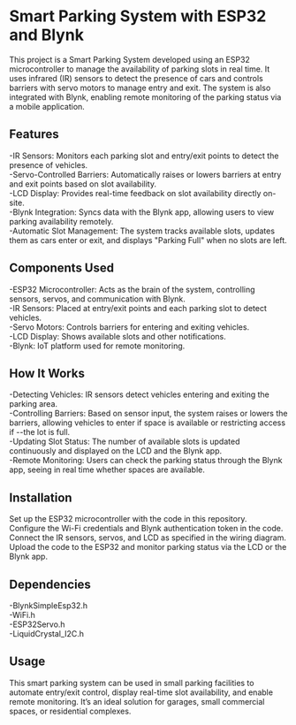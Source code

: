 # Smart Parking System with ESP32 and Blynk
This project is a Smart Parking System developed using an ESP32 microcontroller to manage the availability of parking slots in real time. It uses infrared (IR) sensors to detect the presence of cars and controls barriers with servo motors to manage entry and exit. The system is also integrated with Blynk, enabling remote monitoring of the parking status via a mobile application.

## Features
-IR Sensors: Monitors each parking slot and entry/exit points to detect the presence of vehicles. <br/>
-Servo-Controlled Barriers: Automatically raises or lowers barriers at entry and exit points based on slot availability.<br/>
-LCD Display: Provides real-time feedback on slot availability directly on-site.<br/>
-Blynk Integration: Syncs data with the Blynk app, allowing users to view parking availability remotely.<br/>
-Automatic Slot Management: The system tracks available slots, updates them as cars enter or exit, and displays "Parking Full" when no slots are left.<br/>
## Components Used
-ESP32 Microcontroller: Acts as the brain of the system, controlling sensors, servos, and communication with Blynk.<br/>
-IR Sensors: Placed at entry/exit points and each parking slot to detect vehicles.<br/>
-Servo Motors: Controls barriers for entering and exiting vehicles.<br/>
-LCD Display: Shows available slots and other notifications.<br/>
-Blynk: IoT platform used for remote monitoring.<br/>
## How It Works
-Detecting Vehicles: IR sensors detect vehicles entering and exiting the parking area.<br/>
-Controlling Barriers: Based on sensor input, the system raises or lowers the barriers, allowing vehicles to enter if space is available or restricting access if --the lot is full.<br/>
-Updating Slot Status: The number of available slots is updated continuously and displayed on the LCD and the Blynk app.<br/>
-Remote Monitoring: Users can check the parking status through the Blynk app, seeing in real time whether spaces are available.<br/>
## Installation
Set up the ESP32 microcontroller with the code in this repository.<br/>
Configure the Wi-Fi credentials and Blynk authentication token in the code.<br/>
Connect the IR sensors, servos, and LCD as specified in the wiring diagram.<br/>
Upload the code to the ESP32 and monitor parking status via the LCD or the Blynk app.<br/>
## Dependencies
-BlynkSimpleEsp32.h<br/>
-WiFi.h<br/>
-ESP32Servo.h<br/>
-LiquidCrystal_I2C.h<br/>
## Usage
This smart parking system can be used in small parking facilities to automate entry/exit control, display real-time slot availability, and enable remote monitoring. It’s an ideal solution for garages, small commercial spaces, or residential complexes.
